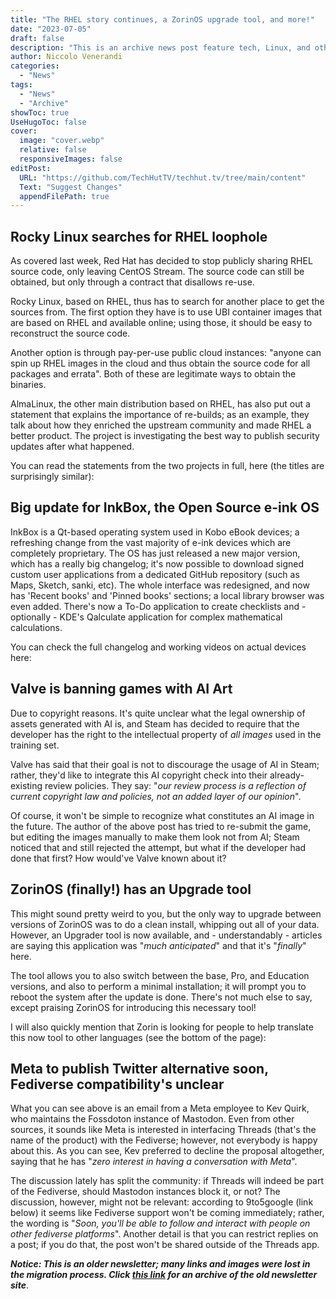 ```yaml
---
title: "The RHEL story continues, a ZorinOS upgrade tool, and more!"
date: "2023-07-05"
draft: false
description: "This is an archive news post feature tech, Linux, and other open-source news. This is an older article that was part of a migration. There will be missing images, broken links, and potentially other issues."
author: Niccolo Venerandi
categories:
  - "News"
tags:
  - "News"
  - "Archive"
showToc: true
UseHugoToc: false
cover:
  image: "cover.webp"
  relative: false
  responsiveImages: false
editPost:
  URL: "https://github.com/TechHutTV/techhut.tv/tree/main/content"
  Text: "Suggest Changes"
  appendFilePath: true
---
```


## Rocky Linux searches for RHEL loophole

As covered last week, Red Hat has decided to stop publicly sharing RHEL source code, only leaving CentOS Stream. The source code can still be obtained, but only through a contract that disallows re-use.

Rocky Linux, based on RHEL, thus has to search for another place to get the sources from. The first option they have is to use UBI container images that are based on RHEL and available online; using those, it should be easy to reconstruct the source code.

Another option is through pay-per-use public cloud instances: "anyone can spin up RHEL images in the cloud and thus obtain the source code for all packages and errata". Both of these are legitimate ways to obtain the binaries.

AlmaLinux, the other main distribution based on RHEL, has also put out a statement that explains the importance of re-builds; as an example, they talk about how they enriched the upstream community and made RHEL a better product. The project is investigating the best way to publish security updates after what happened.

You can read the statements from the two projects in full, here (the titles are surprisingly similar):

## Big update for InkBox, the Open Source e-ink OS

InkBox is a Qt-based operating system used in Kobo eBook devices; a refreshing change from the vast majority of e-ink devices which are completely proprietary. The OS has just released a new major version, which has a really big changelog; it's now possible to download signed custom user applications from a dedicated GitHub repository (such as Maps, Sketch, sanki, etc). The whole interface was redesigned, and now has 'Recent books' and 'Pinned books' sections; a local library browser was even added. There's now a To-Do application to create checklists and - optionally - KDE's Qalculate application for complex mathematical calculations.

You can check the full changelog and working videos on actual devices here:

## Valve is banning games with AI Art

Due to copyright reasons. It's quite unclear what the legal ownership of assets generated with AI is, and Steam has decided to require that the developer has the right to the intellectual property of _all images_ used in the training set.

Valve has said that their goal is not to discourage the usage of AI in Steam; rather, they'd like to integrate this AI copyright check into their already-existing review policies. They say: "_our review process is a reflection of current copyright law and policies, not an added layer of our opinion_".

Of course, it won't be simple to recognize what constitutes an AI image in the future. The author of the above post has tried to re-submit the game, but editing the images manually to make them look not from AI; Steam noticed that and still rejected the attempt, but what if the developer had done that first? How would've Valve known about it?

## ZorinOS (finally!) has an Upgrade tool

This might sound pretty weird to you, but the only way to upgrade between versions of ZorinOS was to do a clean install, whipping out all of your data. However, an Upgrader tool is now available, and - understandably - articles are saying this application was "_much anticipated_" and that it's "_finally_" here.

The tool allows you to also switch between the base, Pro, and Education versions, and also to perform a minimal installation; it will prompt you to reboot the system after the update is done. There's not much else to say, except praising ZorinOS for introducing this necessary tool!

I will also quickly mention that Zorin is looking for people to help translate this now tool to other languages (see the bottom of the page):

## Meta to publish Twitter alternative soon, Fediverse compatibility's unclear

What you can see above is an email from a Meta employee to Kev Quirk, who maintains the Fossdoton instance of Mastodon. Even from other sources, it sounds like Meta is interested in interfacing Threads (that's the name of the product) with the Fediverse; however, not everybody is happy about this. As you can see, Kev preferred to decline the proposal altogether, saying that he has "_zero interest in having a conversation with Meta_".

The discussion lately has split the community: if Threads will indeed be part of the Fediverse, should Mastodon instances block it, or not? The discussion, however, might not be relevant: according to 9to5google (link below) it seems like Fediverse support won't be coming immediately; rather, the wording is "_Soon, you'll be able to follow and interact with people on other fediverse platforms_". Another detail is that you can restrict replies on a post; if you do that, the post won't be shared outside of the Threads app.

**_Notice: This is an older newsletter; many links and images were lost in the migration process. Click [this link](https://archive.techhut.tv/) for an archive of the old newsletter site_**.
